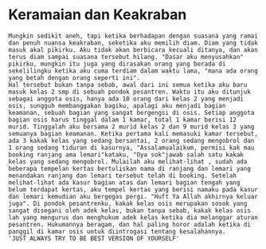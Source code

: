 # Keramaian dan Keakraban
    Mungkin sedikit aneh, tapi ketika berhadapan dengan suasana yang ramai dan penuh nuansa keakraban, seketika aku memilih diam. Diam yang tidak masuk akal pikirku. Aku tidak akan berbicara kecuali ditanya, dan akan terus diam sampai suasana tersebut hilang. "Dasar aku menyusahkan" pikirku, mungkin itu juga yang dirasakan orang yang berada di sekelilingku ketika aku cuma terdiam dalam waktu lama, "mana ada orang yang betah dengan orang seperti ini".
    Hal tersebut bukan tanpa sebab, awal dari ini semua ketika aku baru masuk kelas 2 smp di sebuah pondok pesantren. Waktu itu aku ditunjuk sebagai anggota osis, hanya ada 10 orang dari kelas 2 yang menjadi osis, sungguh membanggakan bagiku, apalagi aku menjadi bagian keamanan, sebuah bagian yang sangat bergengsi di osis. Setiap anggota bagian osis harus tinggal dalam 1 kamar, total 1 kamar berisi 12 murid. Tinggalah aku bersama 2 murid kelas 2 dan 9 murid kelas 3 yang semuanya bagian keamanan. Ketika pertama kali memasuki kamar tersebut, ada 3 kakak kelas yang sedang bersantai, 2 orang sedang mengobrol dan 1 orang sedang tiduran di kasurnya, "Assalamualaikum, permisi kak mau booking ranjang ama lemari"kataku, "Oya sok"jawab salah satu kakak kelas yang sedang mengobrol. Mulailah aku melihat-lihat , sudah ada beberapa tempelan kertas bertuliskan nama di ranjang dan lemari yang menandakan ranjang dan lemari tersebut telah di booking. Setelah melihat-lihat ada kasur bagian atas dan lemari bagian tengah yang belum terdapat kertas, aku tempel kertas yang berisi namaku pada kasur dan lemari kemudian aku bergegas pergi. "Huft Ya Allah akhirnya keluar juga". Di pondok pesantrenku, kakak kelas osis merupakan sosok yang sangat disegani oleh adek kelas, bukan tanpa sebab, kakak kelas osis lah yang mengurus dan menghukum adek kelas ketika dia melanggar aturan pesantren. Hukumannya beragam, dan hal paling horor adalah ketika di panggil di kamar osis untuk diintrogasi tentang kesalahannya.  
    'JUST ALWAYS TRY TO BE BEST VERSION OF YOURSELF'       